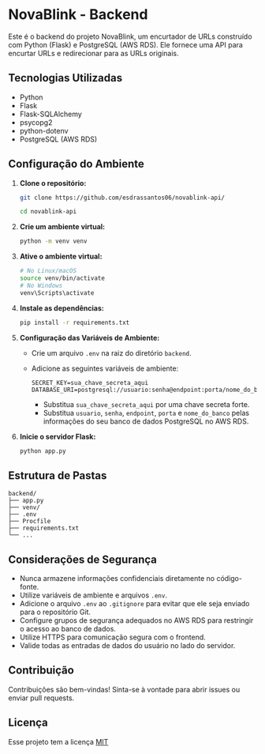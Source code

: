 # NovaBlink - Backend

Este é o backend do projeto NovaBlink, um encurtador de URLs construído com Python (Flask) e PostgreSQL (AWS RDS). Ele fornece uma API para encurtar URLs e redirecionar para as URLs originais.

## Tecnologias Utilizadas

-   Python
-   Flask
-   Flask-SQLAlchemy
-   psycopg2
-   python-dotenv
-   PostgreSQL (AWS RDS)

## Configuração do Ambiente

1.  **Clone o repositório:**

    ```bash
    git clone https://github.com/esdrassantos06/novablink-api/

    cd novablink-api
    ```

2.  **Crie um ambiente virtual:**

    ```bash
    python -m venv venv
    ```

3.  **Ative o ambiente virtual:**

    ```bash
    # No Linux/macOS
    source venv/bin/activate
    # No Windows
    venv\Scripts\activate
    ```

4.  **Instale as dependências:**

    ```bash
    pip install -r requirements.txt
    ```

5.  **Configuração das Variáveis de Ambiente:**

    -   Crie um arquivo `.env` na raiz do diretório `backend`.
    -   Adicione as seguintes variáveis de ambiente:

        ```
        SECRET_KEY=sua_chave_secreta_aqui
        DATABASE_URI=postgresql://usuario:senha@endpoint:porta/nome_do_banco
        ```

        -   Substitua `sua_chave_secreta_aqui` por uma chave secreta forte.
        -   Substitua `usuario`, `senha`, `endpoint`, `porta` e `nome_do_banco` pelas informações do seu banco de dados PostgreSQL no AWS RDS.

6.  **Inicie o servidor Flask:**

    ```bash
    python app.py
    ```

## Estrutura de Pastas

    
    backend/
    ├── app.py
    ├── venv/
    ├── .env
    ├── Procfile
    ├── requirements.txt
    └── ...
    

## Considerações de Segurança

-   Nunca armazene informações confidenciais diretamente no código-fonte.
-   Utilize variáveis de ambiente e arquivos `.env`.
-   Adicione o arquivo `.env` ao `.gitignore` para evitar que ele seja enviado para o repositório Git.
-   Configure grupos de segurança adequados no AWS RDS para restringir o acesso ao banco de dados.
-   Utilize HTTPS para comunicação segura com o frontend.
-   Valide todas as entradas de dados do usuário no lado do servidor.

## Contribuição

Contribuições são bem-vindas! Sinta-se à vontade para abrir issues ou enviar pull requests.

## Licença

Esse projeto tem a licença [MIT](LICENSE)
